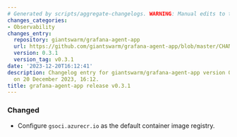 ```yaml
---
# Generated by scripts/aggregate-changelogs. WARNING: Manual edits to this files will be overwritten.
changes_categories:
- Observability
changes_entry:
  repository: giantswarm/grafana-agent-app
  url: https://github.com/giantswarm/grafana-agent-app/blob/master/CHANGELOG.md#031---2023-12-20
  version: 0.3.1
  version_tag: v0.3.1
date: '2023-12-20T16:12:41'
description: Changelog entry for giantswarm/grafana-agent-app version 0.3.1, published
  on 20 December 2023, 16:12.
title: grafana-agent-app release v0.3.1
---
```


### Changed
- Configure `gsoci.azurecr.io` as the default container image registry.
